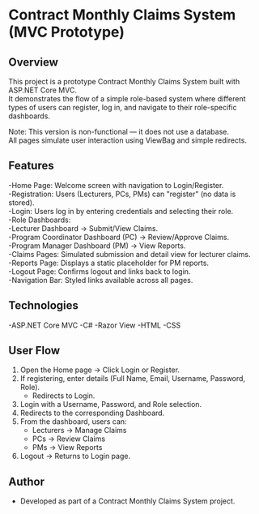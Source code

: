 # Contract Monthly Claims System (MVC Prototype)

## Overview
This project is a prototype Contract Monthly Claims System built with ASP.NET Core MVC.  
It demonstrates the flow of a simple role-based system where different types of users can register, log in, and navigate to their role-specific dashboards.  

Note: This version is non-functional — it does not use a database.  
All pages simulate user interaction using ViewBag and simple redirects.


## Features
-Home Page: Welcome screen with navigation to Login/Register.  
-Registration: Users (Lecturers, PCs, PMs) can "register" (no data is stored).  
-Login: Users log in by entering credentials and selecting their role.  
-Role Dashboards:  
  -Lecturer Dashboard → Submit/View Claims.  
  -Program Coordinator Dashboard (PC) → Review/Approve Claims.  
  -Program Manager Dashboard (PM) → View Reports.  
-Claims Pages: Simulated submission and detail view for lecturer claims.  
-Reports Page: Displays a static placeholder for PM reports.  
-Logout Page: Confirms logout and links back to login.  
-Navigation Bar: Styled links available across all pages.  


## Technologies
-ASP.NET Core MVC
-C#
-Razor View
-HTML
-CSS

## User Flow
1. Open the Home page → Click Login or Register.  
2. If registering, enter details (Full Name, Email, Username, Password, Role).  
   - Redirects to Login.  
3. Login with a Username, Password, and Role selection.  
4. Redirects to the corresponding Dashboard.  
5. From the dashboard, users can:  
   - Lecturers → Manage Claims  
   - PCs → Review Claims  
   - PMs → View Reports  
6. Logout → Returns to Login page.


## Author
- Developed as part of a Contract Monthly Claims System project.  
